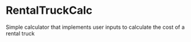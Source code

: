 # RentalTruckCalc
Simple calculator that implements user inputs to calculate the cost of a rental truck
